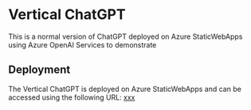 # Vertical ChatGPT

This is a normal version of ChatGPT deployed on Azure StaticWebApps using Azure OpenAI Services to demonstrate

## Deployment

The Vertical ChatGPT is deployed on Azure StaticWebApps and can be accessed using the following URL: [xxx]()